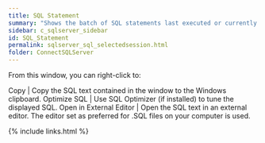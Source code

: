 ```yaml
---
title: SQL Statement
summary: "Shows the batch of SQL statements last executed or currently executing by the selected item."
sidebar: c_sqlserver_sidebar
id: SQL_Statement
permalink: sqlserver_sql_selectedsession.html
folder: ConnectSQLServer
---
```



From this window, you can right-click to:

Copy | Copy the SQL text contained in the window to the Windows clipboard.
Optimize SQL | Use SQL Optimizer (if installed) to tune the displayed SQL.
Open in External Editor | Open the SQL text in an external editor. The editor set as preferred for .SQL files on your computer is used.

{% include links.html %}
